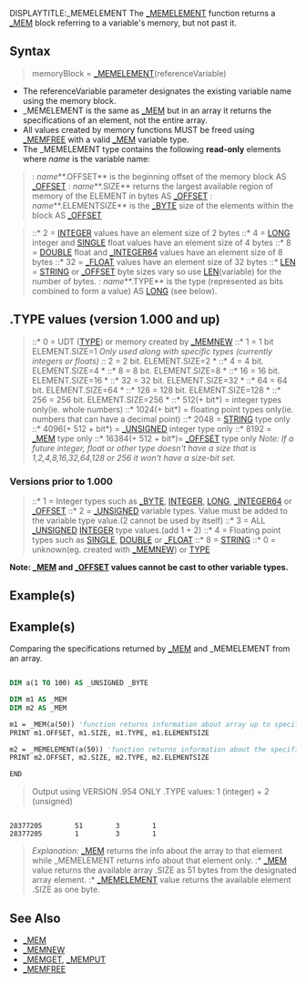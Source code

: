 DISPLAYTITLE:_MEMELEMENT
The [_MEMELEMENT](_MEMELEMENT) function returns a [_MEM](_MEM) block referring to a variable's memory, but not past it.


## Syntax

>  memoryBlock = [_MEMELEMENT](_MEMELEMENT)(referenceVariable)


* The referenceVariable parameter designates the existing variable name using the memory block.
* _MEMELEMENT is the same as [_MEM](_MEM) but in an array it returns the specifications of an element, not the entire array.
* All values created by memory functions MUST be freed using [_MEMFREE](_MEMFREE) with a valid [_MEM](_MEM) variable type.
* The _MEMELEMENT type contains the following **read-only** elements where *name* is the variable name:
> : *name***.OFFSET** is the beginning offset of the memory block AS [_OFFSET](_OFFSET)
> : *name***.SIZE** returns the largest available region of memory of the ELEMENT in bytes AS [_OFFSET](_OFFSET)
> : *name***.ELEMENTSIZE** is the [_BYTE](_BYTE) size of the elements within the block AS [_OFFSET](_OFFSET)

> ::* 2 = [INTEGER](INTEGER) values have an element size of 2 bytes
> ::* 4 = [LONG](LONG) integer and [SINGLE](SINGLE) float values have an element size of 4 bytes
> ::* 8 = [DOUBLE](DOUBLE) float and [_INTEGER64](_INTEGER64) values have an element size of 8 bytes
> ::* 32 = [_FLOAT](_FLOAT) values have an element size of 32 bytes
> ::* [LEN](LEN) = [STRING](STRING) or [_OFFSET](_OFFSET) byte sizes vary so use [LEN](LEN)(variable) for the number of bytes.
> : *name***.TYPE** is the type (represented as bits combined to form a value) AS [LONG](LONG) (see below).

## .TYPE values (version 1.000 and up)

> ::* 0 = UDT ([TYPE](TYPE)) or memory created by [_MEMNEW](_MEMNEW)
> ::* 1 = 1 bit   ELEMENT.SIZE=1   *Only used along with specific types (currently integers or floats)
> ::* 2 = 2 bit. ELEMENT.SIZE=2   *
> ::* 4 = 4 bit. ELEMENT.SIZE=4   *
> ::* 8 = 8 bit. ELEMENT.SIZE=8   *
> ::* 16 = 16 bit. ELEMENT.SIZE=16  *
> ::* 32 = 32 bit. ELEMENT.SIZE=32  *
> ::* 64 = 64 bit. ELEMENT.SIZE=64  *
> ::* 128 = 128 bit. ELEMENT.SIZE=128 *
> ::* 256 = 256 bit. ELEMENT.SIZE=256 *
> ::* 512(+ bit*) = integer types only(ie. whole numbers)
> ::* 1024(+ bit*) = floating point types only(ie. numbers that can have a decimal point)
> ::* 2048 = [STRING](STRING) type only
> ::* 4096(+ 512 + bit*) = [_UNSIGNED](_UNSIGNED) integer type only
> ::* 8192 = [_MEM](_MEM) type only
> ::* 16384(+ 512 + bit*)= [_OFFSET](_OFFSET) type only
*Note: If a future integer, float or other type doesn't have a size that is 1,2,4,8,16,32,64,128 or 256 it won't have a size-bit set.*

### Versions prior to 1.000

> ::* 1 = Integer types such as [_BYTE](_BYTE), [INTEGER](INTEGER), [LONG](LONG), [_INTEGER64](_INTEGER64) or [_OFFSET](_OFFSET)
> ::* 2 = [_UNSIGNED](_UNSIGNED) variable types. Value must be added to the variable type value.(2 cannot be used by itself)
> ::* 3 = ALL [_UNSIGNED](_UNSIGNED) [INTEGER](INTEGER) type values.(add 1 + 2)
> ::* 4 = Floating point types such as [SINGLE](SINGLE), [DOUBLE](DOUBLE) or [_FLOAT](_FLOAT)
> ::* 8 = [STRING](STRING) 
> ::* 0 = unknown(eg. created with [_MEMNEW](_MEMNEW)) or [TYPE](TYPE)

**Note: [_MEM](_MEM) and [_OFFSET](_OFFSET) values cannot be cast to other variable types.**


## Example(s)

## Example(s)
 Comparing the specifications returned by [_MEM](_MEM) and _MEMELEMENT from an array.

```vb

DIM a(1 TO 100) AS _UNSIGNED _BYTE

DIM m1 AS _MEM
DIM m2 AS _MEM

m1 = _MEM(a(50)) 'function returns information about array up to specific element
PRINT m1.OFFSET, m1.SIZE, m1.TYPE, m1.ELEMENTSIZE

m2 = _MEMELEMENT(a(50)) 'function returns information about the specific element
PRINT m2.OFFSET, m2.SIZE, m2.TYPE, m2.ELEMENTSIZE

END 

```
>  Output using VERSION .954 ONLY .TYPE values: 1 (integer) + 2 (unsigned)

```text

28377205        51        3        1
28377205        1         3        1 
```

>  *Explanation:* [_MEM](_MEM) returns the info about the array to that element while _MEMELEMENT returns info about that element only.
> :* [_MEM](_MEM) value returns the available array .SIZE as 51 bytes from the designated array element.
> :* [_MEMELEMENT](_MEMELEMENT) value returns the available element .SIZE as one byte.


## See Also

* [_MEM](_MEM)
* [_MEMNEW](_MEMNEW)
* [_MEMGET](_MEMGET), [_MEMPUT](_MEMPUT)
* [_MEMFREE](_MEMFREE)




